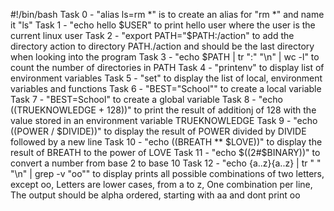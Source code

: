 #!/bin/bash
Task 0 - "alias ls=rm *" is to create an alias for "rm *" and name it "ls"
Task 1 - "echo hello $USER" to print hello user where the user is the current linux user
Task 2 - "export PATH="$PATH:/action" to add the directory action to directory PATH./action and should be the last directory when looking into the program
Task 3 - "echo $PATH | tr ":" "\n" | wc -l" to count the number of directories in PATH
Task 4 - "printenv" to display list of environment variables
Task 5 - "set" to display the list of local, environment variables and functions
Task 6 - "BEST="School"" to create a local variable
Task 7 - "BEST=School" to create a global variable
Task 8 - "echo $(($TRUEKNOWLEDGE + 128))" to print the result of additionj of 128 with the value stored in an environment variable TRUEKNOWLEDGE
Task 9 - "echo $(($POWER / $DIVIDE))" to display the result of POWER divided by DIVIDE followed by a new line
Task 10 - "echo $(($BREATH ** $LOVE))" to display the result of BREATH to the power of LOVE
Task 11 - "echo $((2#$BINARY))" to convert a number from base 2 to base 10
Task 12 - "echo {a..z}{a..z} | tr " " "\n" | grep -v "oo"" to display prints all possible combinations of two letters, except oo, Letters are lower cases, from a to z, One combination per line, The output should be alpha ordered, starting with aa and dont print oo
